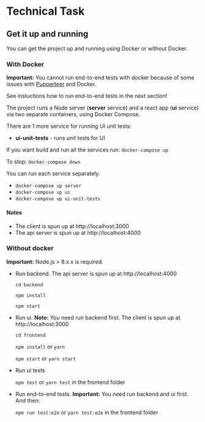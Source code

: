 # Technical Task

## Get it up and running

You can get the project up and running using Docker or without Docker.

### With Docker

**Important:** You cannot run end-to-end tests with docker because of some issues with [Pupperteer](https://github.com/GoogleChrome/puppeteer) and Docker.

See instuctions how to run end-to-end tests in the next section!

The project runs a Node server (**server** service) and a react app (**ui** service) via two separate containers, using Docker Compose.

There are 1 more service for running UI unit tests:

- **ui-unit-tests** - runs unit tests for UI

If you want build and run all the services run:
`docker-compose up`

To stop:
`docker-compose down`

You can run each service separately.
* ```docker-compose up server```
* ```docker-compose up ui```
* ```docker-compose up ui-unit-tests```

#### Notes

- The client is spun up at http://localhost:3000
- The api server is spun up at http://localhost:4000

### Without docker

**Important:** Node.js > 8.x.x is required.

- Run backend. The api server is spun up at http://localhost:4000

  `cd backend`

  `npm install`

  `npm start`

- Run ui.  **Note:** You need run backend first. The client is spun up at http://localhost:3000

   `cd frontend`

   `npm install` or `yarn`

   `npm start` or `yarn start`

- Run ui tests

   `npm test` or `yarn test` in the frontend folder

- Run end-to-end tests. **Important:**  You need run backend and ui first. And then:

   `npm run test:e2e` or `yarn test:e2e` in the frontend folder
